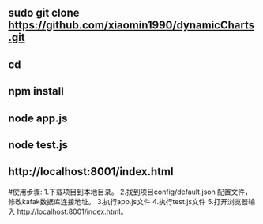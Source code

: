 
## sudo git clone https://github.com/xiaomin1990/dynamicCharts.git
## cd
## npm install
## node app.js
## node test.js
## http://localhost:8001/index.html

#使用步骤:
  1.下载项目到本地目录。
  2.找到项目config/default.json 配置文件，修改kafak数据库连接地址。
  3.执行app.js文件
  4.执行test.js文件
  5.打开浏览器输入 http://localhost:8001/index.html。